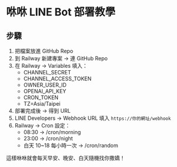 # 咻咻 LINE Bot 部署教學

## 步驟
1. 把檔案放進 GitHub Repo
2. 到 Railway 新建專案 → 連 GitHub Repo
3. 在 Railway → Variables 填入：
   - CHANNEL_SECRET
   - CHANNEL_ACCESS_TOKEN
   - OWNER_USER_ID
   - OPENAI_API_KEY
   - CRON_TOKEN
   - TZ=Asia/Taipei
4. 部署完成後 → 得到 URL
5. LINE Developers → Webhook URL 填入 `https://你的網址/webhook`
6. Railway → Cron 設定：
   - 08:30 → /cron/morning
   - 23:00 → /cron/night
   - 白天 10~18 每小時一次 → /cron/random

這樣咻咻就會每天早安、晚安、白天隨機找你撒嬌！